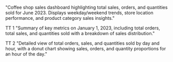"Coffee shop sales dashboard highlighting total sales, orders, and quantities sold for June 2023. Displays weekday/weekend trends, store location performance, and product category sales insights."

TT 1 "Summary of key metrics on January 1, 2023, including total orders, total sales, and quantities sold with a breakdown of sales distribution."

TT 2 "Detailed view of total orders, sales, and quantities sold by day and hour, with a donut chart showing sales, orders, and quantity proportions for an hour of the day."
